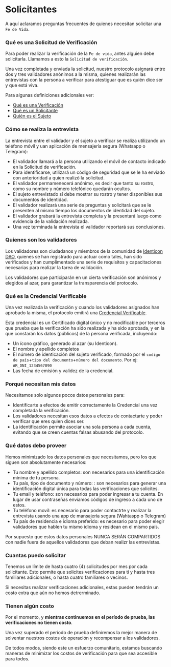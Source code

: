 Solicitantes
============

A aquí aclaramos preguntas frecuentes de quienes necesitan solicitar una `Fe de Vida`.

### Qué es una Solicitud de Verificación

Para poder realizar la verificación de la `Fe de vida`, antes alguien debe solicitarla. Llamamos a esto la `Solicitud de verificación`.

Una vez completada y enviada la solicitud, nuestro protocolo asignará entre dos y tres validadores anónimos a la misma, quienes realizarán las entrevistas con la persona a verificar para atestiguar que es quién dice ser y que está viva. 

Para algunas definiciones adicionales ver: 

- [Qué es una Verificación](../intro/concepts.md#verificación)
- [Qué es un Solicitante](../intro/concepts.md#solicitante)
- [Quién es el Sujeto](../intro/concepts.md#sujeto)

### Cómo se realiza la entrevista

La entrevista entre el validador y el sujeto a verificar se realiza utilizando un teléfono móvil y uan aplicación de mensajería segura (Whatsapp o Telegram):

- El validador llamará a la persona utilizando el móvil de contacto indicado en la Solicitud de verificación.
- Para identificarse, utilizará un código de seguridad que se le ha enviado con anterioridad a quien realizó la solicitud.
- El validador permamenecerá anónimo, es decir que tanto su rostro, como su nombre y número telefónico quedarán ocultos.
- El sujeto entrevistado sí debe mostrar su rostro y tener disponibles sus documentos de identidad.
- El validador realizará una serie de preguntas y solicitará que se le presenten al mismo tiempo los documentos de identidad del sujeto.
- El validador grabará la entrevista completa y la presentará luego como evidencia de la validación realizada.
- Una vez terminada la entrevista el validador reportará sus conclusiones. 

### Quienes son los validadores

Los validadores son ciudadanos y miembros de la comunidad de [Identicon DAO](../intro/dao.md), quienes se han registrado para actuar como tales, han sido verificados y han cumplimentado una serie de requisitos y capacitaciones necesarias para realizar la tarea de validación.

Los validadores que participarán en un cierta verificación son anónimos y elegidos al azar, para garantizar la transparencia del protocolo.

###     Qué es la Credencial Verificable

Una vez realizada la verificación y cuando los validadores asignados han aprobado la misma, el protocolo emitirá una [Credencial Verificable](../intro/concepts.md#credencial-verificable). 

Esta credencial es un Certificado digital único y no modificable por terceros que prueba que la verificación ha sido realizada y ha sido aprobada, y  en la que constarán los datos (públicos) de la persona verificada, incluyendo:

- Un ícono gráfico, generado al azar (su Identicon).
- El nombre y apellido completos
- El número de identicación del sujeto verificado, formado por el `codigo de país`+`tipo del documento`+`número del documento`. Por ej: `AR_DNI_1234567890`
- Las fecha de emisión y validez de la credencial.

###     Porqué necesitan mis datos

Necesitamos solo algunos pocos datos personales para:

- Identificarte a efectos de emitir correctamente la Credencial una vez completada la verificación.
- Los validadores necesitan esos datos a efectos de contactarte y poder verificar que eres quien dices ser.
- La identificación permite asociar una sola persona a cada cuenta, evitando que se creen cuentas falsas abusando del protocolo. 

###     Qué datos debo proveer

Hemos minimizado los datos personales que necesitamos, pero los que siguen son absolutamente necesarios:

- Tu nombre y apellido completos: son necesarios para una identificación mínima de tu persona.
- Tu país, tipo de documento y número: : son necesarios para generar una identificación digital única para todas las verificaciones que solicites.
- Tu email y teléfono: son necesarios para poder ingresar a tu cuenta. En lugar de usar contraseñas enviamos códigos de ingreso a cada uno de estos.
- Tu teléfono movil: es necesario para poder contactrte y realizar la entrevista usando una app de mansajería segura (Wahtaspp o Telegram)
- Tu país de residencia e idioma preferido: es necesario para poder elegir validadores que hablen tu mismo idioma y residean en el mismo país.

Por supuesto que estos datos personales NUNCA SERÁN COMPARTIDOS con nadie fuera de aquellos validadores que deban realizr las entrevistas.

###     Cuantas puedo solicitar

Tenemos un límite de hasta cuatro (4) solicitudes por mes por cada solicitante. Esto permite que solicites verificaciones para tí y hasta tres familiares adicionales, o hasta cuatro familiares o vecinos.

Si necesitas realizar verificaciones adicionales, estas pueden tendrán un costo extra que aún no hemos detrerminado.

###     Tienen algún costo        

Por el momento, y **mientras continuemos en el período de prueba, las verificaciones no tienen costo**. 

Una vez superado el período de prueba definiremos la mejor manera de solventar nuestros costos de operación y recompensar a los validadores.

De todos modos, siendo este un esfuerzo comunitario, estamos buscando maneras de minimizar los costos de verificación para que sea accesible para todos.

